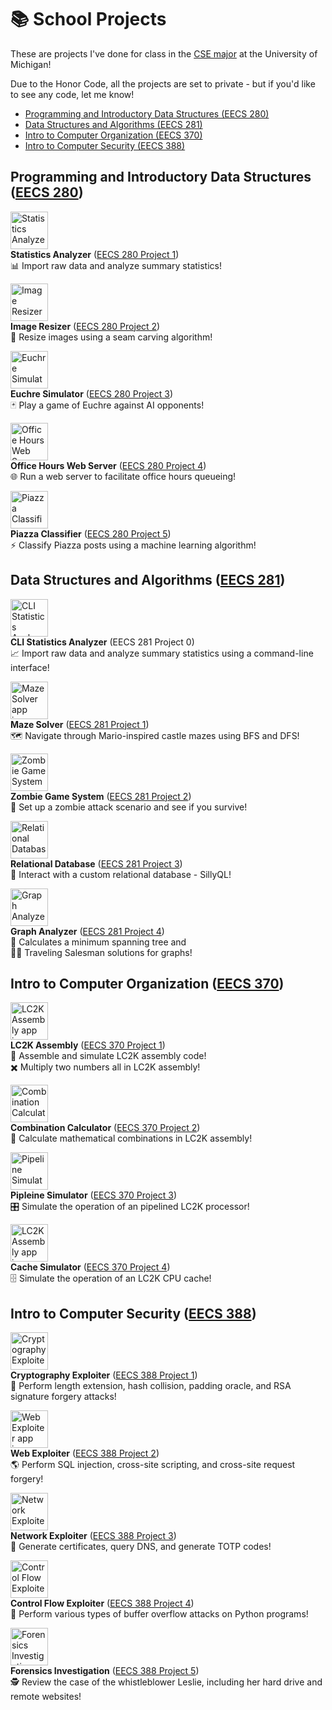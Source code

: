 # 📚 School Projects

These are projects I've done for class in the [CSE major](https://cse.engin.umich.edu) at the University of Michigan!

Due to the Honor Code, all the projects are set to private - but if you'd like to see any code, let me know!

- [Programming and Introductory Data Structures (EECS 280)](https://github.com/BaBingoBango/BaBingoBango/blob/main/school%20projects.md#programming-and-introductory-data-structures-eecs-280)
- [Data Structures and Algorithms (EECS 281)](https://github.com/BaBingoBango/BaBingoBango/blob/main/school%20projects.md#data-structures-and-algorithms-eecs-281)
- [Intro to Computer Organization (EECS 370)](https://github.com/BaBingoBango/BaBingoBango/blob/main/school%20projects.md#intro-to-computer-organization-eecs-370)
- [Intro to Computer Security (EECS 388)](https://github.com/BaBingoBango/BaBingoBango/blob/main/school%20projects.md#intro-to-computer-forensics-eecs-388)

## Programming and Introductory Data Structures ([EECS 280](https://eecs280.org))

<img src="https://github.com/BaBingoBango/BaBingoBango/assets/40375449/5c6c8a2b-d04f-4478-b937-26c66a87223c" alt="Statistics Analyzer app icon" width="60"/><br>
**Statistics Analyzer** ([EECS 280 Project 1](https://eecs280staff.github.io/p1-stats/))<br>
📊 Import raw data and analyze summary statistics!

<img src="https://github.com/BaBingoBango/BaBingoBango/assets/40375449/9d44df39-e3f0-4d18-8d68-6aa33bb9d229" alt="Image Resizer app icon" width="60"/><br>
**Image Resizer** ([EECS 280 Project 2](https://eecs280staff.github.io/p2-cv/))<br>
📸 Resize images using a seam carving algorithm!

<img src="https://github.com/BaBingoBango/BaBingoBango/assets/40375449/4c8dbf69-8cbf-45a9-9efa-714669fdfb2f" alt="Euchre Simulator app icon" width="60"/><br>
**Euchre Simulator** ([EECS 280 Project 3](https://eecs280staff.github.io/p3-euchre/))<br>
🃏 Play a game of Euchre against AI opponents!

<img src="https://github.com/BaBingoBango/BaBingoBango/assets/40375449/90deacb7-7038-42c4-83ea-c04011179ab2" alt="Office Hours Web Server app icon" width="60"/><br>
**Office Hours Web Server** ([EECS 280 Project 4](https://eecs280staff.github.io/p4-web/))<br>
🌐 Run a web server to facilitate office hours queueing!

<img src="https://github.com/BaBingoBango/BaBingoBango/assets/40375449/08992600-671b-48de-903e-138d11815b2d" alt="Piazza Classifier app icon" width="60"/><br>
**Piazza Classifier** ([EECS 280 Project 5](https://eecs280staff.github.io/p5-ml/))<br>
⚡️ Classify Piazza posts using a machine learning algorithm!

## Data Structures and Algorithms ([EECS 281](https://eecs281staff.github.io/eecs281.org/))

<img src="https://github.com/BaBingoBango/BaBingoBango/assets/40375449/2a5abfbc-688a-456e-a590-092a530c496b" alt="CLI Statistics Analyzer app icon" width="60"/><br>
**CLI Statistics Analyzer** (EECS 281 Project 0)<br>
📈 Import raw data and analyze summary statistics using a command-line interface!

<img src="https://github.com/BaBingoBango/BaBingoBango/assets/40375449/0f91b3a1-1a47-474b-b236-baf592e582d1" alt="Maze Solver app icon" width="60"/><br>
**Maze Solver** ([EECS 281 Project 1](https://github.com/BaBingoBango/BaBingoBango/files/11987377/Project.1.Directions.pdf))<br>
🗺️ Navigate through Mario-inspired castle mazes using BFS and DFS!

<img src="https://github.com/BaBingoBango/BaBingoBango/assets/40375449/96075c92-6356-4395-a7ec-9761cb993e17" alt="Zombie Game System app icon" width="60"/><br>
**Zombie Game System** ([EECS 281 Project 2](https://github.com/BaBingoBango/BaBingoBango/files/11987483/Project.2.Directions.pdf))<br>
🧟 Set up a zombie attack scenario and see if you survive!

<img src="https://github.com/BaBingoBango/BaBingoBango/assets/40375449/c0371b54-a586-43bd-a13e-78224805f96b" alt="Relational Database app icon" width="60"/><br>
**Relational Database** ([EECS 281 Project 3](https://github.com/BaBingoBango/BaBingoBango/files/11987484/Project.3.Directions.pdf))<br>
🥞 Interact with a custom relational database - SillyQL!

<img src="https://github.com/BaBingoBango/BaBingoBango/assets/40375449/1e2e2cbc-c513-4622-b438-65f2f1eee19b" alt="Graph Analyzer app icon" width="60"/><br>
**Graph Analyzer** ([EECS 281 Project 4](https://github.com/BaBingoBango/BaBingoBango/files/11987485/Project.4.Directions.pdf))<br>
🌳 Calculates a minimum spanning tree and<br>
🧑‍💼 Traveling Salesman solutions for graphs!

## Intro to Computer Organization ([EECS 370](https://eecs370.github.io))

<img src="https://github.com/BaBingoBango/BaBingoBango/assets/40375449/ddc5b527-407e-4396-b7c1-f0edb8e462c4" alt="LC2K Assembly app icon" width="60"/><br>
**LC2K Assembly** ([EECS 370 Project 1](https://eecs370.github.io/project_1_spec/))<br>
🔨 Assemble and simulate LC2K assembly code!<br>
✖️ Multiply two numbers all in LC2K assembly!

<img src="https://github.com/BaBingoBango/BaBingoBango/assets/40375449/37cab6e3-23a2-49ac-802a-5155d371b326" alt="Combination Calculator app icon" width="60"/><br>
**Combination Calculator** ([EECS 370 Project 2](https://web.archive.org/web/20221224062022/https://eecs370.github.io/project_2_spec/))<br>
🧮 Calculate mathematical combinations in LC2K assembly!

<img src="https://github.com/BaBingoBango/BaBingoBango/assets/40375449/8f76eb68-03bf-4794-903c-66c70ed8ca5b" alt="Pipeline Simulator app icon" width="60"/><br>
**Pipleine Simulator** ([EECS 370 Project 3](https://eecs370.github.io/project_3_spec/))<br>
🎛️ Simulate the operation of an pipelined LC2K processor!

<img src="https://github.com/BaBingoBango/BaBingoBango/assets/40375449/6bf5f8fb-419c-4bd6-bb3e-7c1cab0944a0" alt="LC2K Assembly app icon" width="60"/><br>
**Cache Simulator** ([EECS 370 Project 4](https://eecs370.github.io/project_4_spec/))<br>
🗄️ Simulate the operation of an LC2K CPU cache!

## Intro to Computer Security ([EECS 388](https://eecs388.org))

<img src="https://github.com/BaBingoBango/BaBingoBango/assets/40375449/df726867-7fa7-4d0a-8336-5760e4fb76de" alt="Cryptography Exploiter app icon" width="60"/><br>
**Cryptography Exploiter** ([EECS 388 Project 1](https://eecs388.org/projects/crypto.html))<br>
🔐 Perform length extension, hash collision, padding oracle, and RSA signature forgery attacks!

<img src="https://github.com/BaBingoBango/BaBingoBango/assets/40375449/9cbdb48b-caa8-4692-8333-0a05d0a43091" alt="Web Exploiter app icon" width="60"/><br>
**Web Exploiter** ([EECS 388 Project 2](https://eecs388.org/projects/web.html))<br>
🌎 Perform SQL injection, cross-site scripting, and cross-site request forgery!

<img src="https://github.com/BaBingoBango/BaBingoBango/assets/40375449/a967846c-64a4-4151-9509-64d0c6b87495" alt="Network Exploiter app icon" width="60"/><br>
**Network Exploiter** ([EECS 388 Project 3](https://eecs388.org/projects/networking.html))<br>
🛜 Generate certificates, query DNS, and generate TOTP codes!

<img src="https://github.com/BaBingoBango/BaBingoBango/assets/40375449/ae5a0516-823f-4daa-aa75-96ebfa0d4786" alt="Control Flow Exploiter app icon" width="60"/><br>
**Control Flow Exploiter** ([EECS 388 Project 4](https://eecs388.org/projects/appsec.html))<br>
🔀 Perform various types of buffer overflow attacks on Python programs!

<img src="https://github.com/BaBingoBango/BaBingoBango/assets/40375449/c95936e0-b57b-4341-8613-fc60645d37f5" alt="Forensics Investigation app icon" width="60"/><br>
**Forensics Investigation** ([EECS 388 Project 5](https://eecs388.org/projects/forensics.html))<br>
🕵️ Review the case of the whistleblower Leslie, including her hard drive and remote websites!
